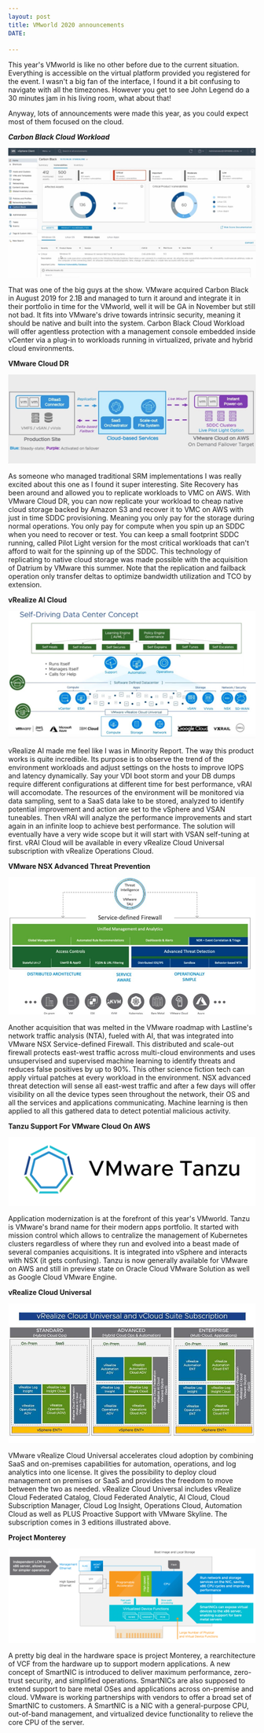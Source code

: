 ```yaml
---
layout: post
title: VMworld 2020 announcements
DATE: 

---
```

This year's VMworld is like no other before due to the current situation. Everything is accessible on the virtual platform provided you registered for the event. I wasn't a big fan of the interface, I found it a bit confusing to navigate with all the timezones. However you get to see John Legend do a 30 minutes jam in his living room, what about that!

Anyway, lots of announcements were made this year, as you could expect most of them focused on the cloud.

**_Carbon Black Cloud Workload_**

![](/img/vmworld2020-carbonblack.jpg)

That was one of the big guys at the show. VMware acquired Carbon Black in August 2019 for 2.1B and managed to turn it around and integrate it in their portfolio in time for the VMworld, well it will be GA in November but still not bad. It fits into VMware's drive towards intrinsic security, meaning it should be native and built into the system. Carbon Black Cloud Workload will offer agentless protection with a management console embedded inside vCenter via a plug-in to workloads running in virtualized, private and hybrid cloud environments.

**VMware Cloud DR**

![](/img/vmworld2020-clouddr.jpg)

As someone who managed traditional SRM implementations I was really excited about this one as I found it super interesting. Site Recovery has been around and allowed you to replicate workloads to VMC on AWS. With VMware Cloud DR, you can now replicate your workload to cheap native cloud storage backed by Amazon S3 and recover it to VMC on AWS with just in time SDDC provisioning. Meaning you only pay for the storage during normal operations. You only pay for compute when you spin up an SDDC when you need to recover or test. You can keep a small footprint SDDC running, called Pilot Light version for the most critical workloads that can't afford to wait for the spinning up of the SDDC. This technology of replicating to native cloud storage was made possible with the acquisition of Datrium by VMware this summer. Note that the replication and failback operation only transfer deltas to optimize bandwidth utilization and TCO by extension.

**vRealize AI Cloud**

![](/img/vmworld2020-vrai.jpg)

vRealize AI made me feel like I was in Minority Report. The way this product works is quite incredible. Its purpose is to observe the trend of the environment workloads and adjust settings on the hosts to improve IOPS and latency dynamically. Say your VDI boot storm and your DB dumps require different configurations at different time for best performance, vRAI will accomodate. The resources of the environment will be monitored via data sampling, sent to a SaaS data lake to be stored, analyzed to identify potential improvement and action are set to the vSphere and VSAN tuneables. Then vRAI will analyze the performance improvements and start again in an infinite loop to achieve best performance. The solution will eventually have a very wide scope but it will start with VSAN self-tuning at first. vRAI Cloud will be available in every vRealize Cloud Universal subscription with vRealize Operations Cloud.

**VMware NSX Advanced Threat Prevention**

![](/img/vmworld2020-nsxatp.jpg)

Another acquisition that was melted in the VMware roadmap with Lastline's network traffic analysis (NTA), fueled with AI, that was integrated into VMware NSX Service-defined Firewall. This distributed and scale-out firewall protects east-west traffic across multi-cloud environments and uses unsupervised and supervised machine learning to identify threats and reduces false positives by up to 90%. This other science fiction tech can apply virtual patches at every workload in the environment. NSX advanced threat detection will sense all east-west traffic and after a few days will offer visibility on all the device types seen throughout the network, their OS and all the services and applications communicating. Machine learning is then applied to all this gathered data to detect potential malicious activity.

**Tanzu Support For VMware Cloud On AWS**

![](/img/vmworld2020-tanzu.png)

Application modernization is at the forefront of this year's VMworld. Tanzu is VMware's brand name for their modern apps portfolio. It started with mission control which allows to centralize the management of Kubernetes clusters regardless of where they run and evolved into a beast made of several companies acquisitions. It is integrated into vSphere and interacts with NSX (it gets confusing). Tanzu is now generally available for VMware on AWS and still in preview state on Oracle Cloud VMware Solution as well as Google Cloud VMware Engine.

**vRealize Cloud Universal**

![](/img/vmworld2020-vrcu.jpg)

VMware vRealize Cloud Universal accelerates cloud adoption by combining SaaS and on-premises capabilities for automation, operations, and log analytics into one license. It gives the possibility to deploy cloud management on premises or SaaS and provides the freedom to move between the two as needed. vRealize Cloud Universal includes vRealize Cloud Federated Catalog, Cloud Federated Analytic, AI Cloud, Cloud Subscription Manager, Cloud Log Insight, Operations Cloud, Automation Cloud as well as PLUS Proactive Support with VMware Skyline. The subscription comes in 3 editions illustrated above.

**Project Monterey**

![](/img/vmworld2020-monterey.png)

A pretty big deal in the hardware space is project Monterey, a rearchitecture of VCF from the hardware up to support modern applications. A new concept of SmartNIC is introduced to deliver maximum performance, zero-trust security, and simplified operations. SmartNICs are also supposed to extend support to bare metal OSes and applications across on-premise and cloud. VMware is working partnerships with vendors to offer a broad set of SmartNIC to customers. A SmartNIC is a NIC with a general-purpose CPU, out-of-band management, and virtualized device functionality to relieve the core CPU of the server.